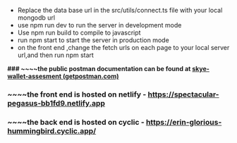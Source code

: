 * Replace the data base url in the src/utils/connect.ts file with your local mongodb url
* use npm run dev to run the server in development mode
* Use npm run build to compile to javascript
* run npm start to start the server in production mode
* on the front end ,change the fetch urls on each page to your local server url,and then run npm start


**### ~~~~the public postman documentation can be found at [skye-wallet-assesment (getpostman.com)](https://documenter.getpostman.com/view/20589483/2s93JushsM)**


### ~~~~the front end is hosted on netlify - https://spectacular-pegasus-bb1fd9.netlify.app


### ~~~~the back end is hosted on cyclic - https://erin-glorious-hummingbird.cyclic.app/
